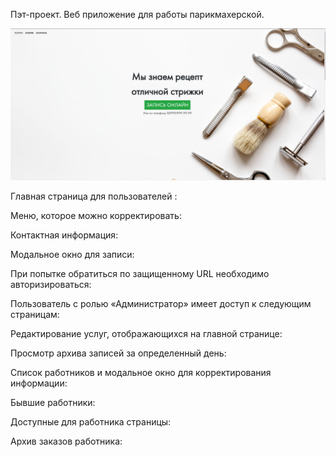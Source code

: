 Пэт-проект. Веб приложение для работы парикмахерской.

![img](https://github.com/TSVlad/barber_boot/blob/master/images/1.png)

Главная страница для пользователей :

Меню, которое можно корректировать:


Контактная информация:


Модальное окно для записи:


При попытке обратиться по защищенному URL необходимо
авторизироваться:

Пользователь с ролью «Администратор» имеет доступ к следующим
страницам:


Редактирование услуг, отображающихся на главной странице:

Просмотр архива записей за определенный день:

Список работников и модальное окно для корректирования информации:


Бывшие работники:


Доступные для работника страницы:

Архив заказов работника:
